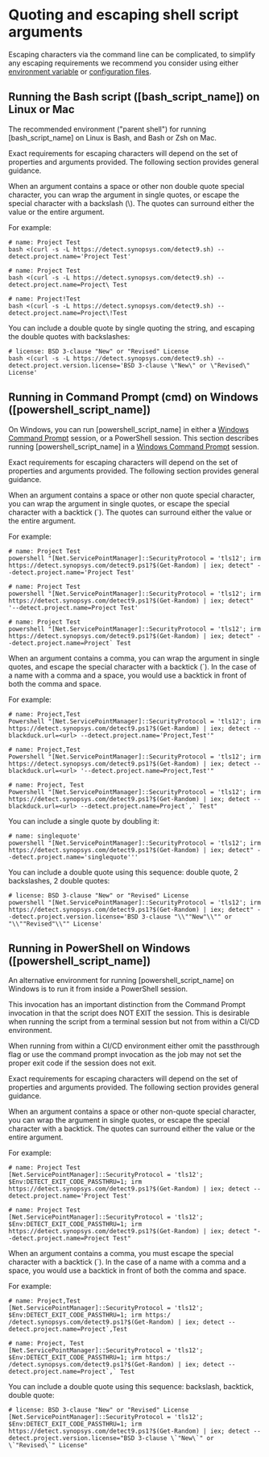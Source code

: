 # Quoting and escaping shell script arguments

<note type="tip">Escaping characters via the command line can be complicated, to simplify any escaping requirements we recommend you consider using either [environment variable](../configuring/envvars.md) or [configuration files](../configuring/configfile.md).</note>

## Running the Bash script ([bash_script_name]) on Linux or Mac

The recommended environment ("parent shell") for running [bash_script_name] on Linux is Bash, and Bash or Zsh on Mac.

<note type="note">Exact requirements for escaping characters will depend on the set of properties and arguments provided. The following section provides general guidance.</note>

When an argument contains a space or other non double quote special character, you can wrap the argument in single quotes, or escape the special character with a backslash (\\). The quotes can surround either the value or the entire argument. 

For example:
```
# name: Project Test
bash <(curl -s -L https://detect.synopsys.com/detect9.sh) --detect.project.name='Project Test'

# name: Project Test
bash <(curl -s -L https://detect.synopsys.com/detect9.sh) --detect.project.name=Project\ Test

# name: Project!Test
bash <(curl -s -L https://detect.synopsys.com/detect9.sh) --detect.project.name=Project\!Test
```

You can include a double quote by single quoting the string, and escaping the double quotes with backslashes:
```
# license: BSD 3-clause "New" or "Revised" License
bash <(curl -s -L https://detect.synopsys.com/detect9.sh) --detect.project.version.license='BSD 3-clause \"New\" or \"Revised\" License' 
```

## Running in Command Prompt (cmd) on Windows ([powershell_script_name])

On Windows, you can run [powershell_script_name] in either a [Windows Command Prompt](https://en.wikipedia.org/wiki/Cmd.exe)
session, or a PowerShell session.
This section describes running
[powershell_script_name] in a [Windows Command Prompt](https://en.wikipedia.org/wiki/Cmd.exe)
session.

<note type="note">Exact requirements for escaping characters will depend on the set of properties and arguments provided. The following section provides general guidance.</note>

When an argument contains a space or other non quote special character, you can wrap the argument in single quotes, or escape the special character with a backtick (`). The quotes can surround either the value or the entire argument. 

For example:
```
# name: Project Test
powershell "[Net.ServicePointManager]::SecurityProtocol = 'tls12'; irm https://detect.synopsys.com/detect9.ps1?$(Get-Random) | iex; detect" --detect.project.name='Project Test'

# name: Project Test
powershell "[Net.ServicePointManager]::SecurityProtocol = 'tls12'; irm https://detect.synopsys.com/detect9.ps1?$(Get-Random) | iex; detect" '--detect.project.name=Project Test'

# name: Project Test
powershell "[Net.ServicePointManager]::SecurityProtocol = 'tls12'; irm https://detect.synopsys.com/detect9.ps1?$(Get-Random) | iex; detect" --detect.project.name=Project` Test
```   

When an argument contains a comma, you can wrap the argument in single quotes, and escape the special character with a backtick (`). In the case of a name with a comma and a space, you would use a backtick in front of both the comma and space.

For example:
```
# name: Project,Test   
Powershell "[Net.ServicePointManager]::SecurityProtocol = 'tls12'; irm  https://detect.synopsys.com/detect9.ps1?$(Get-Random) | iex; detect --blackduck.url=<url> --detect.project.name='Project,Test'"   

# name: Project,Test   
Powershell "[Net.ServicePointManager]::SecurityProtocol = 'tls12'; irm  https://detect.synopsys.com/detect9.ps1?$(Get-Random) | iex; detect --blackduck.url=<url> '--detect.project.name=Project,Test'"   

# name: Project, Test   
Powershell "[Net.ServicePointManager]::SecurityProtocol = 'tls12'; irm  https://detect.synopsys.com/detect9.ps1?$(Get-Random) | iex; detect --blackduck.url=<url> --detect.project.name=Project`,` Test"   
```

You can include a single quote by doubling it:
```
# name: singlequote'
powershell "[Net.ServicePointManager]::SecurityProtocol = 'tls12'; irm https://detect.synopsys.com/detect9.ps1?$(Get-Random) | iex; detect" --detect.project.name='singlequote'''
```

You can include a double quote using this sequence: double quote, 2 backslashes, 2 double quotes:
```
# license: BSD 3-clause "New" or "Revised" License
powershell "[Net.ServicePointManager]::SecurityProtocol = 'tls12'; irm https://detect.synopsys.com/detect9.ps1?$(Get-Random) | iex; detect" --detect.project.version.license='BSD 3-clause "\\""New"\\"" or "\\""Revised"\\"" License'
```

## Running in PowerShell on Windows ([powershell_script_name])

An alternative environment for running [powershell_script_name] on Windows is to run it from inside a PowerShell session.

This invocation has an important distinction from the Command Prompt invocation in that the script does NOT EXIT the session. This is desirable when running the script from a terminal session but not from within a CI/CD environment.

<note type="tip">When running from within a CI/CD environment either omit the passthrough flag or use the command prompt invocation as the job may not set the proper exit code if the session does not exit.</note>

<note type="note">Exact requirements for escaping characters will depend on the set of properties and arguments provided. The following section provides general guidance.</note>

When an argument contains a space or other non-quote special character, you can wrap the argument in single quotes, or escape the special character with a backtick. The quotes can surround either the value or the entire argument. 

For example:
```
# name: Project Test
[Net.ServicePointManager]::SecurityProtocol = 'tls12'; $Env:DETECT_EXIT_CODE_PASSTHRU=1; irm https://detect.synopsys.com/detect9.ps1?$(Get-Random) | iex; detect --detect.project.name='Project Test'

# name: Project Test
[Net.ServicePointManager]::SecurityProtocol = 'tls12'; $Env:DETECT_EXIT_CODE_PASSTHRU=1; irm https://detect.synopsys.com/detect9.ps1?$(Get-Random) | iex; detect "--detect.project.name=Project Test"
```

When an argument contains a comma, you must escape the special character with a backtick (`). In the case of a name with a comma and a space, you would use a backtick in front of both the comma and space.

For example:
```
# name: Project,Test
[Net.ServicePointManager]::SecurityProtocol = 'tls12'; $Env:DETECT_EXIT_CODE_PASSTHRU=1; irm https:/
/detect.synopsys.com/detect9.ps1?$(Get-Random) | iex; detect --detect.project.name=Project`,Test

# name: Project, Test
[Net.ServicePointManager]::SecurityProtocol = 'tls12'; $Env:DETECT_EXIT_CODE_PASSTHRU=1; irm https:/
/detect.synopsys.com/detect9.ps1?$(Get-Random) | iex; detect --detect.project.name=Project`,` Test
```

You can include a double quote using this sequence: backslash, backtick, double quote:
```
# license: BSD 3-clause "New" or "Revised" License
[Net.ServicePointManager]::SecurityProtocol = 'tls12'; $Env:DETECT_EXIT_CODE_PASSTHRU=1; irm https://detect.synopsys.com/detect9.ps1?$(Get-Random) | iex; detect --detect.project.version.license="BSD 3-clause \`"New\`" or \`"Revised\`" License"
```
